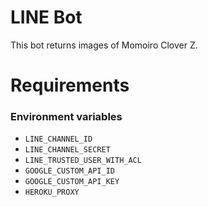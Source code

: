 # LINE Bot

This bot returns images of Momoiro Clover Z.

# Requirements

### Environment variables

- `LINE_CHANNEL_ID`
- `LINE_CHANNEL_SECRET`
- `LINE_TRUSTED_USER_WITH_ACL`
- `GOOGLE_CUSTOM_API_ID`
- `GOOGLE_CUSTOM_API_KEY`
- `HEROKU_PROXY`
